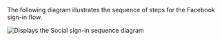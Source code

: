 The following diagram illustrates the sequence of steps for the Facebook sign-in flow.

<div class="common-image-format">

![Displays the Social sign-in sequence diagram](/img/oie-embedded-sdk/oie-embedded-sdk-use-case-social-sign-in.png)

</div>
